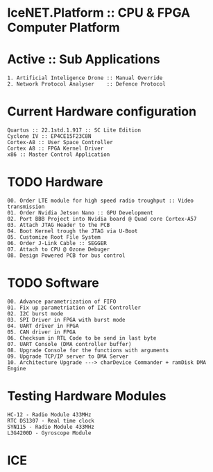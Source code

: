 # IceNET.Platform :: CPU & FPGA Computer Platform

# Active :: Sub Applications

	1. Artificial Inteligence Drone :: Manual Override
	2. Network Protocol Analyser 	:: Defence Protocol

# Current Hardware configuration

	Quartus :: 22.1std.1.917 :: SC Lite Edition
	Cyclone IV :: EP4CE15F23C8N
	Cortex-A8 :: User Space Controller
	Cortex A8 :: FPGA Kernel Driver
	x86 :: Master Control Application

# TODO Hardware

	00. Order LTE module for high speed radio troughput :: Video transmission
	01. Order Nvidia Jetson Nano :: GPU Development
	02. Port BBB Project into Nvidia board @ Quad core Cortex-A57
	03. Attach JTAG Header to the PCB
	04. Boot Kernel trough the JTAG via U-Boot
	05. Customize Root File System
	06. Order J-Link Cable :: SEGGER
	07. Attach to CPU @ Ozone Debuger
	08. Design Powered PCB for bus control

# TODO Software

	00. Advance parametrization of FIFO
	01. Fix up parametriation of I2C Controller
	02. I2C burst mode
	03. SPI Driver in FPGA with burst mode
	04. UART driver in FPGA
	05. CAN driver in FPGA
	06. Checksum in RTL Code to be send in last byte
	07. UART Console (DMA controller buffer)
	08. Upgrade Console for the functions with arguments
	09. Upgrade TCP/IP server to DMA Server
	10. Architecture Upgrade ---> charDevice Commander + ramDisk DMA Engine

# Testing Hardware Modules

	HC-12 - Radio Module 433MHz
	RTC DS1307 - Real time clock
	SYN115 - Radio Module 433MHz
	L3G4200D - Gyroscope Module

# ICE
